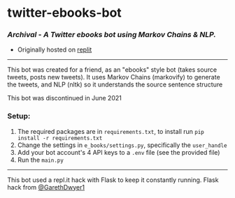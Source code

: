 # twitter-ebooks-bot
### ***Archival*** - *A Twitter ebooks bot using Markov Chains &amp; NLP.*

* Originally hosted on [replit](https://replit.com/@64andy2000/twitter-ebooks-bot)

---

This bot was created for a friend, as an "ebooks" style bot (takes source tweets, posts new tweets).
It uses Markov Chains (markovify) to generate the tweets, and NLP (nltk) so it understands the source sentence structure

This bot was discontinued in June 2021

### Setup:
1. The required packages are in `requirements.txt`, to install run `pip install -r requirements.txt`
2. Change the settings in `e_books/settings.py`, specifically the `user_handle`
3. Add your bot account's 4 API keys to a `.env` file (see the provided file)
4. Run the `main.py`

---

This bot used a repl.it hack with Flask to keep it constantly running.
Flask hack from [@GarethDwyer1](https://replit.com/@GarethDwyer1/discord-bot)